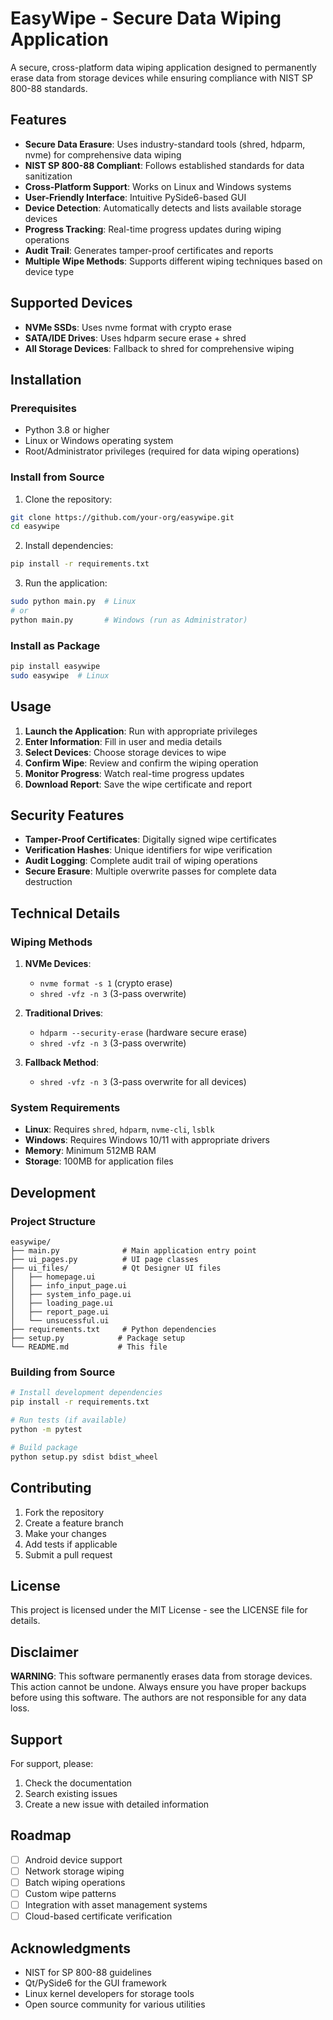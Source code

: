 # EasyWipe - Secure Data Wiping Application

A secure, cross-platform data wiping application designed to permanently erase data from storage devices while ensuring compliance with NIST SP 800-88 standards.

## Features

- **Secure Data Erasure**: Uses industry-standard tools (shred, hdparm, nvme) for comprehensive data wiping
- **NIST SP 800-88 Compliant**: Follows established standards for data sanitization
- **Cross-Platform Support**: Works on Linux and Windows systems
- **User-Friendly Interface**: Intuitive PySide6-based GUI
- **Device Detection**: Automatically detects and lists available storage devices
- **Progress Tracking**: Real-time progress updates during wiping operations
- **Audit Trail**: Generates tamper-proof certificates and reports
- **Multiple Wipe Methods**: Supports different wiping techniques based on device type

## Supported Devices

- **NVMe SSDs**: Uses nvme format with crypto erase
- **SATA/IDE Drives**: Uses hdparm secure erase + shred
- **All Storage Devices**: Fallback to shred for comprehensive wiping

## Installation

### Prerequisites

- Python 3.8 or higher
- Linux or Windows operating system
- Root/Administrator privileges (required for data wiping operations)

### Install from Source

1. Clone the repository:
```bash
git clone https://github.com/your-org/easywipe.git
cd easywipe
```

2. Install dependencies:
```bash
pip install -r requirements.txt
```

3. Run the application:
```bash
sudo python main.py  # Linux
# or
python main.py       # Windows (run as Administrator)
```

### Install as Package

```bash
pip install easywipe
sudo easywipe  # Linux
```

## Usage

1. **Launch the Application**: Run with appropriate privileges
2. **Enter Information**: Fill in user and media details
3. **Select Devices**: Choose storage devices to wipe
4. **Confirm Wipe**: Review and confirm the wiping operation
5. **Monitor Progress**: Watch real-time progress updates
6. **Download Report**: Save the wipe certificate and report

## Security Features

- **Tamper-Proof Certificates**: Digitally signed wipe certificates
- **Verification Hashes**: Unique identifiers for wipe verification
- **Audit Logging**: Complete audit trail of wiping operations
- **Secure Erasure**: Multiple overwrite passes for complete data destruction

## Technical Details

### Wiping Methods

1. **NVMe Devices**:
   - `nvme format -s 1` (crypto erase)
   - `shred -vfz -n 3` (3-pass overwrite)

2. **Traditional Drives**:
   - `hdparm --security-erase` (hardware secure erase)
   - `shred -vfz -n 3` (3-pass overwrite)

3. **Fallback Method**:
   - `shred -vfz -n 3` (3-pass overwrite for all devices)

### System Requirements

- **Linux**: Requires `shred`, `hdparm`, `nvme-cli`, `lsblk`
- **Windows**: Requires Windows 10/11 with appropriate drivers
- **Memory**: Minimum 512MB RAM
- **Storage**: 100MB for application files

## Development

### Project Structure

```
easywipe/
├── main.py              # Main application entry point
├── ui_pages.py          # UI page classes
├── ui_files/            # Qt Designer UI files
│   ├── homepage.ui
│   ├── info_input_page.ui
│   ├── system_info_page.ui
│   ├── loading_page.ui
│   ├── report_page.ui
│   └── unsucessful.ui
├── requirements.txt     # Python dependencies
├── setup.py            # Package setup
└── README.md           # This file
```

### Building from Source

```bash
# Install development dependencies
pip install -r requirements.txt

# Run tests (if available)
python -m pytest

# Build package
python setup.py sdist bdist_wheel
```

## Contributing

1. Fork the repository
2. Create a feature branch
3. Make your changes
4. Add tests if applicable
5. Submit a pull request

## License

This project is licensed under the MIT License - see the LICENSE file for details.

## Disclaimer

**WARNING**: This software permanently erases data from storage devices. This action cannot be undone. Always ensure you have proper backups before using this software. The authors are not responsible for any data loss.

## Support

For support, please:
1. Check the documentation
2. Search existing issues
3. Create a new issue with detailed information

## Roadmap

- [ ] Android device support
- [ ] Network storage wiping
- [ ] Batch wiping operations
- [ ] Custom wipe patterns
- [ ] Integration with asset management systems
- [ ] Cloud-based certificate verification

## Acknowledgments

- NIST for SP 800-88 guidelines
- Qt/PySide6 for the GUI framework
- Linux kernel developers for storage tools
- Open source community for various utilities
